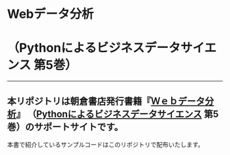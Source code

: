 # Webデータ分析
# （Pythonによるビジネスデータサイエンス 第5巻）

---
本リポジトリは朝倉書店発行書籍『[Ｗｅｂデータ分析](https://www.asakura.co.jp/detail.php?book_code=12915)』
（[Pythonによるビジネスデータサイエンス](https://www.asakura.co.jp/series_books.php?series_id=349) 第5巻）のサポートサイトです。
---

本書で紹介しているサンプルコードはこのリポジトリで配布いたします。